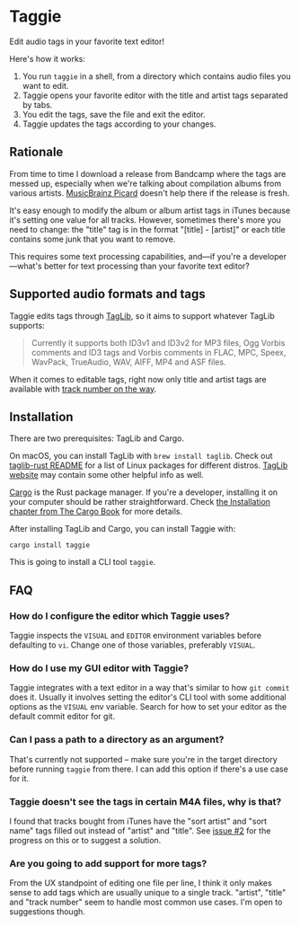 # Taggie

Edit audio tags in your favorite text editor!

Here's how it works:

1. You run `taggie` in a shell, from a directory which contains audio files you want to edit.
2. Taggie opens your favorite editor with the title and artist tags separated by tabs.
3. You edit the tags, save the file and exit the editor.
4. Taggie updates the tags according to your changes.

## Rationale

From time to time I download a release from Bandcamp where the tags are messed up, especially when
we're talking about compilation albums from various artists. [MusicBrainz
Picard](https://picard.musicbrainz.org/) doesn't help there if the release is fresh.

It's easy enough to modify the album or album artist tags in iTunes because it's setting one value
for all tracks. However, sometimes there's more you need to change: the "title" tag is in the format
"[title] - [artist]" or each title contains some junk that you want to remove.

This requires some text processing capabilities, and—if you're a developer—what's better for text
processing than your favorite text editor?

## Supported audio formats and tags

Taggie edits tags through [TagLib](https://taglib.org/), so it aims to support whatever TagLib
supports:

> Currently it supports both ID3v1 and ID3v2 for MP3 files, Ogg Vorbis comments and ID3 tags and
> Vorbis comments in FLAC, MPC, Speex, WavPack, TrueAudio, WAV, AIFF, MP4 and ASF files.

When it comes to editable tags, right now only title and artist tags are available with [track number
on the way](https://github.com/ravicious/taggie/issues/7).

## Installation

There are two prerequisites: TagLib and Cargo.

On macOS, you can install TagLib with `brew install taglib`. Check out [taglib-rust
README](https://github.com/ebassi/taglib-rust/blob/8395821edc9950462c8274a81dc7e0da0b305a42/README.md#requirements)
for a list of Linux packages for different distros. [TagLib website](https://taglib.org/) may
contain some other helpful info as well.

[Cargo](https://doc.rust-lang.org/cargo/) is the Rust package manager. If you're a developer,
installing it on your computer should be rather straightforward. Check [the Installation chapter
from The Cargo Book](https://doc.rust-lang.org/cargo/getting-started/installation.html) for more
details.

After installing TagLib and Cargo, you can install Taggie with:

```
cargo install taggie
```

This is going to install a CLI tool `taggie`.

## FAQ

### How do I configure the editor which Taggie uses?

Taggie inspects the `VISUAL` and `EDITOR` environment variables before defaulting to `vi`. Change
one of those variables, preferably `VISUAL`.

### How do I use my GUI editor with Taggie?

Taggie integrates with a text editor in a way that's similar to how `git commit` does it. Usually it
involves setting the editor's CLI tool with some additional options as the `VISUAL` env variable.
Search for how to set your editor as the default commit editor for git.

### Can I pass a path to a directory as an argument?

That's currently not supported – make sure you're in the target directory before running `taggie`
from there. I can add this option if there's a use case for it.

### Taggie doesn't see the tags in certain M4A files, why is that?

I found that tracks bought from iTunes have the "sort artist" and "sort name" tags filled out
instead of "artist" and "title". See [issue #2](https://github.com/ravicious/taggie/issues/2) for
the progress on this or to suggest a solution.

### Are you going to add support for more tags?

From the UX standpoint of editing one file per line, I think it only makes sense to add tags which
are usually unique to a single track. "artist", "title" and "track number" seem to handle most
common use cases. I'm open to suggestions though.
